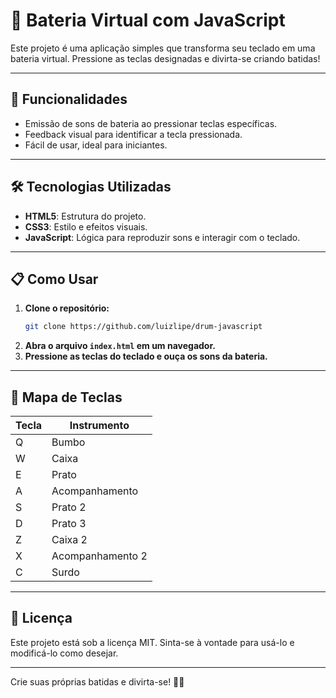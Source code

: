 # 🥁 **Bateria Virtual com JavaScript**

Este projeto é uma aplicação simples que transforma seu teclado em uma bateria virtual. Pressione as teclas designadas e divirta-se criando batidas!

---

## 🚀 **Funcionalidades**

- Emissão de sons de bateria ao pressionar teclas específicas.
- Feedback visual para identificar a tecla pressionada.
- Fácil de usar, ideal para iniciantes.

---

## 🛠️ **Tecnologias Utilizadas**

- **HTML5**: Estrutura do projeto.  
- **CSS3**: Estilo e efeitos visuais.  
- **JavaScript**: Lógica para reproduzir sons e interagir com o teclado.

---

## 📋 **Como Usar**

1. **Clone o repositório:**
   ```bash
   git clone https://github.com/luizlipe/drum-javascript
   ```
2. **Abra o arquivo `index.html` em um navegador.**
3. **Pressione as teclas do teclado e ouça os sons da bateria.**

---

## 🎹 **Mapa de Teclas**

| Tecla | Instrumento   |
|-------|---------------|
| Q     | Bumbo         |
| W     | Caixa         |
| E     | Prato         |
| A     | Acompanhamento       |
| S     | Prato 2       |
| D     | Prato 3       |
| Z     | Caixa 2       |
| X     |Acompanhamento 2 | 
| C     | Surdo  |


---

## 📝 **Licença**

Este projeto está sob a licença MIT. Sinta-se à vontade para usá-lo e modificá-lo como desejar.

---

Crie suas próprias batidas e divirta-se! 🥁🎶